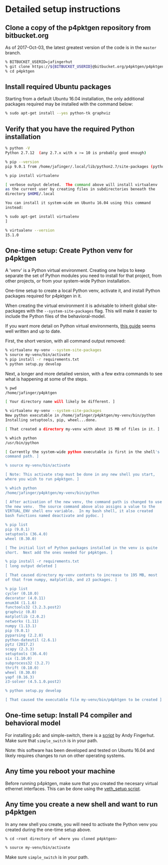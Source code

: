 # Detailed setup instructions


## Clone a copy of the p4pktgen repository from bitbucket.org

As of 2017-Oct-03, the latest greatest version of the code is in the
`master` branch.

```bash
% BITBUCKET_USERID=jafingerhut
% git clone https://${BITBUCKET_USERID}@bitbucket.org/p4pktgen/p4pktgen.git
% cd p4pktgen
```


## Install required Ubuntu packages

Starting from a default Ubuntu 16.04 installation, the only additional
packages required may be installed with the command below:

```bash
% sudo apt-get install --yes python-tk graphviz
```


## Verify that you have the required Python installation

```bash
% python -V
Python 2.7.12  (any 2.7.x with x >= 10 is probably good enough)

% pip --version
pip 9.0.1 from /home/jafinger/.local/lib/python2.7/site-packages (python 2.7)

% pip install virtualenv

[ verbose output deleted.  The command above will install virtualenv
as the current user by creating files in subdirectories beneath the
directory $HOME/.local

You can install it system-wide on Ubuntu 16.04 using this command
instead:

% sudo apt-get install virtualenv
]

% virtualenv --version
15.1.0
```


## One-time setup: Create Python venv for p4pktgen

A 'venv' is a Python virtual environment.  Creating one helps to keep separate
the set of Python modules you need to install for that project, from other
projects, or from your system-wide Python installation.

One-time setup to create a local Python venv, activate it, and install
Python packages required for p4pktgen in it.

When creating the virtual environment it is advisable to inherit global
site-packages with the `--system-site-packages` flag. This will make it easier
to include the Python files of the behavioral-model.

If you want more detail on Python virtual environments,
[this guide](http://docs.python-guide.org/en/latest/dev/virtualenvs/)
seems well written and up to date.

First, the short version, with all command output removed:

```bash
% virtualenv my-venv --system-site-packages
% source my-venv/bin/activate
% pip install -r requirements.txt
% python setup.py develop
```

Next, a longer and more detailed version, with a few extra commands to
see what is happening at some of the steps.

```bash
% pwd
/home/jafinger/p4pktgen

[ Your directory name will likely be different. ]

% virtualenv my-venv --system-site-packages
New python executable in /home/jafinger/p4pktgen/my-venv/bin/python
Installing setuptools, pip, wheel...done.

[ That created a directory my-venv with about 15 MB of files in it. ]

% which python
/usr/bin/python

[ Currently the system-wide python executable is first in the shell's
command path. ]

% source my-venv/bin/activate

[ Note: This activate step must be done in any new shell you start,
where you wish to run p4pktgen. ]

% which python
/home/jafinger/p4pktgen/my-venv/bin/python

[ After activation of the new venv, the command path is changed to use
the new venv.  The source command above also assigns a value to the
VIRTUAL_ENV shell env variable.  In my bash shell, it also created
bash functions named deactivate and pydoc. ]

% pip list
pip (9.0.1)
setuptools (36.4.0)
wheel (0.30.0)

[ The initial list of Python packages installed in the venv is quite
short.  Next add the ones needed for p4pktgen. ]

% pip install -r requirements.txt
[ long output deleted ]

[ That caused directory my-venv contents to increase to 195 MB, most
of that from numpy, matplotlib, and z3 packages. ]

% pip list
cycler (0.10.0)
decorator (4.0.11)
enum34 (1.1.6)
functools32 (3.2.3.post2)
graphviz (0.8)
matplotlib (2.0.2)
networkx (1.11)
numpy (1.13.1)
pip (9.0.1)
pyparsing (2.2.0)
python-dateutil (2.6.1)
pytz (2017.2)
scapy (2.3.3)
setuptools (36.4.0)
six (1.10.0)
subprocess32 (3.2.7)
thrift (0.10.0)
wheel (0.30.0)
yapf (0.16.3)
z3-solver (4.5.1.0.post2)

% python setup.py develop

[ That caused the executable file my-venv/bin/p4pktgen to be created ]
```


## One-time setup: Install P4 compiler and behavioral model

For installing p4c and simple-switch, there is a
[script](https://github.com/jafingerhut/p4-guide/blob/master/bin/install-p4dev.sh)
by Andy Fingerhut. Make sure that `simple_switch` is in your path.

Note: this software has been developed and tested on Ubuntu 16.04 and
likely requires changes to run on other operating systems.


## Any time you reboot your machine

Before running p4pktgen, make sure that you created the necesary
virtual ethernet interfaces.  This can be done using the [veth_setup
script](https://github.com/jafingerhut/p4-guide/blob/master/bin/veth_setup.sh).


## Any time you create a new shell and want to run p4pktgen

In any new shell you create, you will need to activate the Python venv
you created during the one-time setup above.

```bash
% cd <root directory of where you cloned p4pktgen>

% source my-venv/bin/activate
```

Make sure `simple_switch` is in your path.
